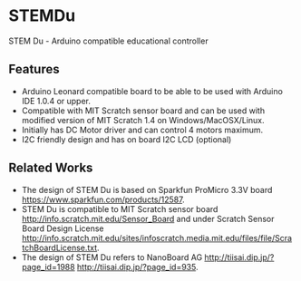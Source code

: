 STEMDu
======

STEM Du - Arduino compatible educational controller


Features
--------
- Arduino Leonard compatible board to be able to be used with Arduino IDE 1.0.4 or upper.
- Compatible with MIT Scratch sensor board and can be used with modified version of MIT Scratch 1.4 on Windows/MacOSX/Linux.
- Initially has DC Motor driver and can control 4 motors maximum.
- I2C friendly design and has on board I2C LCD (optional)

Related Works
-------------
- The design of STEM Du is based on Sparkfun ProMicro 3.3V board https://www.sparkfun.com/products/12587.
- STEM Du is compatible to MIT Scratch sensor board http://info.scratch.mit.edu/Sensor_Board and under Scratch Sensor Board Design License http://info.scratch.mit.edu/sites/infoscratch.media.mit.edu/files/file/ScratchBoardLicense.txt.
- The design of STEM Du refers to NanoBoard AG http://tiisai.dip.jp/?page_id=1988 http://tiisai.dip.jp/?page_id=935.

